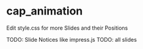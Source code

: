 # cap_animation

Edit style.css for more Slides and their Positions 

TODO: Slide Notices like impress.js
TODO: all slides
